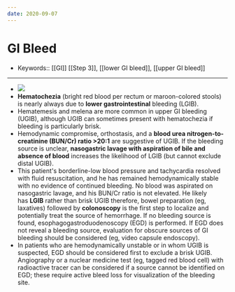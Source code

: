 ```yaml
---
date: 2020-09-07
---
```


# GI Bleed

- Keywords:: [[GI]] [[Step 3]], [[lower GI bleed]], [[upper GI bleed]]
---

- ![](https://photos.thisispiggy.com/file/wikiFiles/image-20200715073927982.png)
- **Hematochezia** (bright red blood per rectum or maroon-colored stools) is nearly always due to **lower gastrointestinal** bleeding (LGIB).
- Hematemesis and melena are more common in upper GI bleeding (UGIB), although UGIB can sometimes present with hematochezia if bleeding is particularly brisk.
- Hemodynamic compromise, orthostasis, and a **blood urea nitrogen-to-creatinine (BUN/Cr) ratio >20:1** are suggestive of UGIB. If the bleeding source is unclear, **nasogastric lavage with aspiration of bile and absence of blood** increases the likelihood of LGIB (but cannot exclude distal UGIB).
- This patient's borderline-low blood pressure and tachycardia resolved with fluid resuscitation, and he has remained hemodynamically stable with no evidence of continued bleeding. No blood was aspirated on nasogastric lavage, and his BUN/Cr ratio is not elevated. He likely has **LGIB** rather than brisk UGIB therefore, bowel preparation (eg, laxatives) followed by **colonoscopy** is the first step to localize and potentially treat the source of hemorrhage. If no bleeding source is found, esophagogastroduodenoscopy (EGD) is performed. If EGD does not reveal a bleeding source, evaluation for obscure sources of GI bleeding should be considered (eg, video capsule endoscopy).
- In patients who are hemodynamically unstable or in whom UGIB is suspected, EGD should be considered first to exclude a brisk UGIB. Angiography or a nuclear medicine test (eg, tagged red blood cell) with radioactive tracer can be considered if a source cannot be identified on EGD; these require active bleed loss for visualization of the bleeding site.

